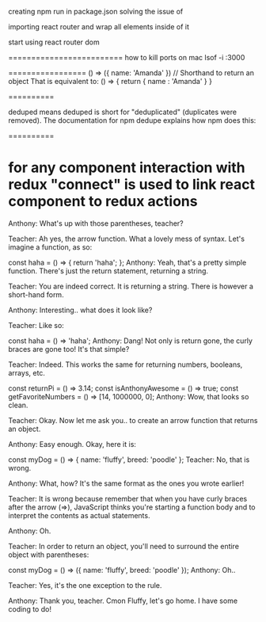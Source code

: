 creating npm run in package.json 
solving the issue of 

importing react router and wrap all elements inside of it 

start using react router dom 

=========================
how to kill ports on mac 
 lsof -i :3000 

=================
 () => ({ name: 'Amanda' })  // Shorthand to return an object
 That is equivalent to:
() => {
   return { name : 'Amanda' }
}

==========

deduped means 
deduped is short for "deduplicated" (duplicates were removed). The documentation for npm dedupe explains how npm does this:

==========

for any component interaction with redux  "connect" is used to link react component to redux actions 
==============

Anthony: What's up with those parentheses, teacher?

Teacher: Ah yes, the arrow function. What a lovely mess of syntax. Let's imagine a function, as so:

const haha = () => {
    return 'haha';
};
Anthony: Yeah, that's a pretty simple function. There's just the return statement, returning a string.

Teacher: You are indeed correct. It is returning a string. There is however a short-hand form.

Anthony: Interesting.. what does it look like?

Teacher: Like so:

const haha = () => 'haha';
Anthony: Dang! Not only is return gone, the curly braces are gone too! It's that simple?

Teacher: Indeed. This works the same for returning numbers, booleans, arrays, etc.

const returnPi = () => 3.14;
const isAnthonyAwesome = () => true;
const getFavoriteNumbers = () => [14, 1000000, 0];
Anthony: Wow, that looks so clean.

Teacher: Okay. Now let me ask you.. to create an arrow function that returns an object.

Anthony: Easy enough. Okay, here it is:

const myDog = () => { name: 'fluffy', breed: 'poodle' };
Teacher: No, that is wrong.

Anthony: What, how? It's the same format as the ones you wrote earlier!

Teacher: It is wrong because remember that when you have curly braces after the arrow (=>), JavaScript thinks you're starting a function body and to interpret the contents as actual statements.

Anthony: Oh.

Teacher: In order to return an object, you'll need to surround the entire object with parentheses:

const myDog = () => ({ name: 'fluffy', breed: 'poodle' });
Anthony: Oh..

Teacher: Yes, it's the one exception to the rule.

Anthony: Thank you, teacher. Cmon Fluffy, let's go home. I have some coding to do!